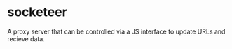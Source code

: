socketeer
=========
A proxy server that can be controlled via a JS interface to update URLs and recieve data.
